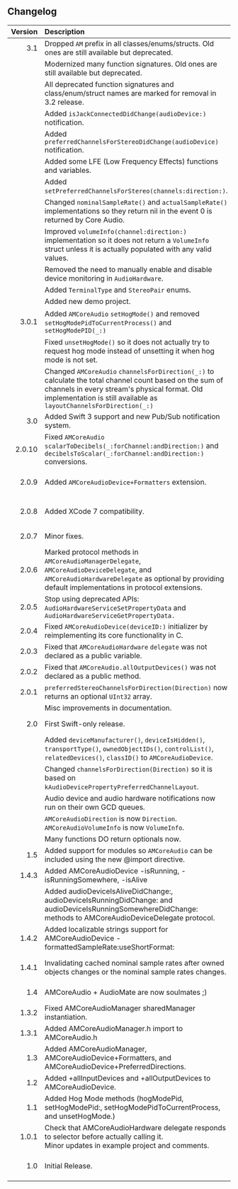 ## Changelog

| Version       | Description   | Date     |
| -------------:|:------------- |:--------:|
| 3.1           | Dropped `AM` prefix in all classes/enums/structs. Old ones are still available but deprecated. | TBA |
|               | Modernized many function signatures. Old ones are still available but deprecated. | |
|               | All deprecated function signatures and class/enum/struct names are marked for removal in 3.2 release.| |
|               | Added `isJackConnectedDidChange(audioDevice:)` notification.| |
|               | Added `preferredChannelsForStereoDidChange(audioDevice) ` notification.| |
|               | Added some LFE (Low Frequency Effects) functions and variables.| |
|               | Added `setPreferredChannelsForStereo(channels:direction:)`.| |
|               | Changed `nominalSampleRate()` and `actualSampleRate()` implementations so they return nil in the event 0 is returned by Core Audio.| |
|               | Improved `volumeInfo(channel:direction:)` implementation so it does not return a `VolumeInfo` struct unless it is actually populated with any valid values.| |
|               | Removed the need to manually enable and disable device monitoring in `AudioHardware`.| |
|               | Added `TerminalType` and `StereoPair` enums.| |
|               | Added new demo project.| |
| 3.0.1         | Added `AMCoreAudio` `setHogMode()` and removed `setHogModePidToCurrentProcess()` and `setHogModePID(_:)`              | October 30th, 2016 |
|               | Fixed `unsetHogMode()` so it does not actually try to request hog mode instead of unsetting it when hog mode is not set.| |
|               | Changed `AMCoreAudio` `channelsForDirection(_:)` to calculate the total channel count based on the sum of channels in every stream's physical format. Old implementation is still available as `layoutChannelsForDirection(_:)` | |
| 3.0           | Added Swift 3 support and new Pub/Sub notification system. | October 5th, 2016|
| 2.0.10        | Fixed `AMCoreAudio` `scalarToDecibels(_:forChannel:andDirection:)` and `decibelsToScalar(_:forChannel:andDirection:)` conversions. | January 19th, 2016|
| 2.0.9         | Added `AMCoreAudioDevice+Formatters` extension. | January 18th, 2016|
| 2.0.8         | Added XCode 7 compatibility. | September 17th, 2015|
| 2.0.7         | Minor fixes. | July 13th, 2015|
| 2.0.6         | Marked protocol methods in `AMCoreAudioManagerDelegate`, `AMCoreAudioDeviceDelegate`, and `AMCoreAudioHardwareDelegate` as optional by providing default implementations in protocol extensions. | July 13th, 2015|
| 2.0.5         | Stop using deprecated APIs: `AudioHardwareServiceSetPropertyData` and `AudioHardwareServiceGetPropertyData.` | July 13th, 2015|
| 2.0.4         | Fixed `AMCoreAudioDevice(deviceID:)` initializer by reimplementing its core functionality in C. | July 13th, 2015|
| 2.0.3         | Fixed that `AMCoreAudioHardware` `delegate` was not declared as a public variable. | July 13th, 2015|
| 2.0.2         | Fixed that `AMCoreAudio.allOutputDevices()` was not declared as a public method. | July 13th, 2015|
| 2.0.1         | `preferredStereoChannelsForDirection(Direction)` now returns an optional `UInt32` array. | July 12th, 2015|
|               | Misc improvements in documentation. ||
| 2.0           | First Swift-only release. | July 12th, 2015|
|               | Added `deviceManufacturer()`, `deviceIsHidden()`, `transportType()`, `ownedObjectIDs()`, `controlList()`, `relatedDevices()`, `classID()` to `AMCoreAudioDevice`.||
|               | Changed `channelsForDirection(Direction)` so it is based on `kAudioDevicePropertyPreferredChannelLayout`.||
|               | Audio device and audio hardware notifications now run on their own GCD queues.||
|               | `AMCoreAudioDirection` is now `Direction`. `AMCoreAudioVolumeInfo` is now `VolumeInfo`.||
|               | Many functions DO return optionals now.||
| 1.5           | Added support for modules so `AMCoreAudio` can be included using the new @import directive.| July 6th, 2015|
| 1.4.3         | Added AMCoreAudioDevice -isRunning, -isRunningSomewhere, -isAlive| May 24th, 2015|
|               | Added audioDeviceIsAliveDidChange:, audioDeviceIsRunningDidChange: and audioDeviceIsRunningSomewhereDidChange: methods to AMCoreAudioDeviceDelegate protocol.||
| 1.4.2         | Added localizable strings support for AMCoreAudioDevice -formattedSampleRate:useShortFormat:| March 7th, 2015|
| 1.4.1         | Invalidating cached nominal sample rates after owned objects changes or the nominal sample rates changes.| October 27th, 2014|
| 1.4           | AMCoreAudio + AudioMate are now soulmates ;) | July 26th, 2014|
| 1.3.2         | Fixed AMCoreAudioManager sharedManager instantiation. | July 25th, 2014|
| 1.3.1         | Added AMCoreAudioManager.h import to AMCoreAudio.h | July 25th, 2014|
| 1.3           | Added AMCoreAudioManager, AMCoreAudioDevice+Formatters, and AMCoreAudioDevice+PreferredDirections. | July 16th, 2014|
| 1.2           | Added +allInputDevices and +allOutputDevices to AMCoreAudioDevice. | June 28th, 2014|
| 1.1           | Added Hog Mode methods (hogModePid, setHogModePid:, setHogModePidToCurrentProcess, and unsetHogMode.) | May 3rd, 2014|
| 1.0.1         | Check that AMCoreAudioHardware delegate responds to selector before actually calling it.<br>Minor updates in example project and comments. | March 28th, 2014|
| 1.0           | Initial Release. | March 24th, 2014|
